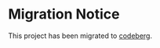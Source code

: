 # Migration Notice

This project has been migrated to [codeberg](https://codeberg.org/Ainali/ideas).
